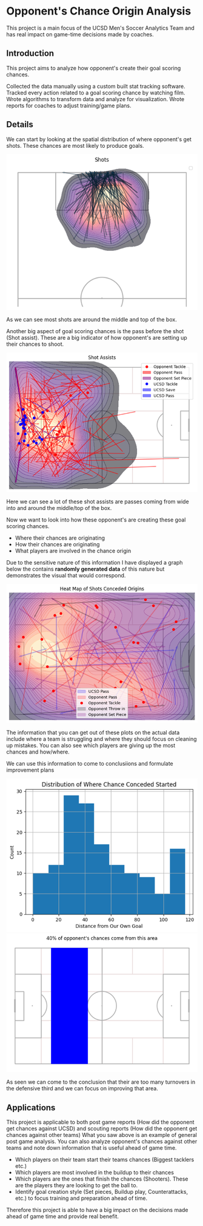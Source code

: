# Opponent's Chance Origin Analysis
This project is a main focus of the UCSD Men's Soccer Analytics Team and has real impact on game-time decisions made by coaches.

## Introduction
This project aims to analyze how opponent's create their goal scoring chances.

Collected the data manually using a custom built stat tracking software. Tracked every action related to a goal scoring chance by watching film. Wrote algorithms to transform data and analyze for visualization. Wrote reports for coaches to adjust training/game plans.

## Details
We can start by looking at the spatial distribution of where opponent's get shots. These chances are most likely to produce goals. 

![Shot distribution Map](assets\shotsMap.png)

As we can see most shots are around the middle and top of the box. 

Another big aspect of goal scoring chances is the pass before the shot (Shot assist). These are a big indicator of how opponent's are setting up their chances to shoot.

![Shot assist Map](assets\shotAssists.png)

Here we can see a lot of these shot assists are passes coming from wide into and around the middle/top of the box.

Now we want to look into how these opponent's are creating these goal scoring chances.
 - Where their chances are originating
 - How their chances are originating
 - What players are involved in the chance origin

Due to the sensitive nature of this information I have displayed a graph below the contains **randomly generated data** of this nature but demonstrates the visual that would correspond.

![A randomly generated plot of chance origins](assets\randomOpponentOriginsMap.png)

The information that you can get out of these plots on the actual data include where a team is struggling and where they should focus on cleaning up mistakes. You can also see which players are giving up the most chances and how/where.

We can use this information to come to conclusiions and formulate improvement plans

![Alt Text](assets\histChanceConcededX.png)
![Alt Text](assets\fieldChanceConcededMajority.png)

As seen we can come to the conclusion that their are too many turnovers in the defensive third and we can focus on improving that area.

## Applications
This project is applicable to both post game reports (How did the opponent get chances against UCSD) and scouting reports (How did the opponent get chances against other teams)
What you saw above is an example of general post game analysis. You can also analyze opponent's chances against other teams and note down information that is useful ahead of game time.
 - Which players on their team start their teams chances (Biggest tacklers etc.)
 - Which players are most involved in the buildup to their chances
 - Which players are the ones that finish the chances (Shooters). These are the players they are looking to get the ball to.
 - Identify goal creation style (Set pieces, Buildup play, Counterattacks, etc.) to focus training and preparation ahead of time.

Therefore this project is able to have a big impact on the decisions made ahead of game time and provide real benefit.





